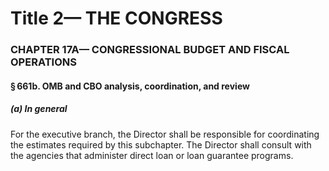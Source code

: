 
# Title 2— THE CONGRESS
### CHAPTER 17A— CONGRESSIONAL BUDGET AND FISCAL OPERATIONS
#### § 661b. OMB and CBO analysis, coordination, and review
##### (a) In general

For the executive branch, the Director shall be responsible for coordinating the estimates required by this subchapter. The Director shall consult with the agencies that administer direct loan or loan guarantee programs.
